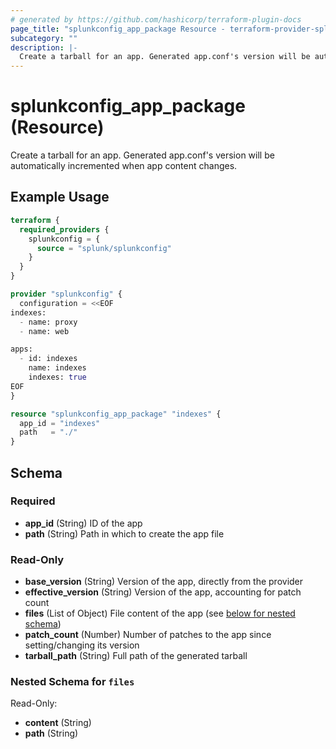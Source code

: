 ```yaml
---
# generated by https://github.com/hashicorp/terraform-plugin-docs
page_title: "splunkconfig_app_package Resource - terraform-provider-splunkconfig"
subcategory: ""
description: |-
  Create a tarball for an app. Generated app.conf's version will be automatically incremented when app content changes.
---
```


# splunkconfig_app_package (Resource)

Create a tarball for an app. Generated app.conf's version will be automatically incremented when app content changes.

## Example Usage

```terraform
terraform {
  required_providers {
    splunkconfig = {
      source = "splunk/splunkconfig"
    }
  }
}

provider "splunkconfig" {
  configuration = <<EOF
indexes:
  - name: proxy
  - name: web

apps:
  - id: indexes
    name: indexes
    indexes: true
EOF
}

resource "splunkconfig_app_package" "indexes" {
  app_id = "indexes"
  path   = "./"
}
```

<!-- schema generated by tfplugindocs -->
## Schema

### Required

- **app_id** (String) ID of the app
- **path** (String) Path in which to create the app file

### Read-Only

- **base_version** (String) Version of the app, directly from the provider
- **effective_version** (String) Version of the app, accounting for patch count
- **files** (List of Object) File content of the app (see [below for nested schema](#nestedatt--files))
- **patch_count** (Number) Number of patches to the app since setting/changing its version
- **tarball_path** (String) Full path of the generated tarball

<a id="nestedatt--files"></a>
### Nested Schema for `files`

Read-Only:

- **content** (String)
- **path** (String)


